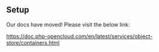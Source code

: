 ## Setup

Our docs have moved! Please visit the below link:

https://doc.php-opencloud.com/en/latest/services/object-store/containers.html
